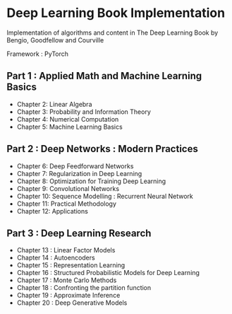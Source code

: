 # Deep Learning Book Implementation
Implementation of algorithms and content in The Deep Learning Book by Bengio, Goodfellow and Courville

Framework : PyTorch 

## Part 1 : Applied Math and Machine Learning Basics 
- Chapter 2: Linear Algebra 
- Chapter 3: Probability and Information Theory
- Chapter 4: Numerical Computation
- Chapter 5: Machine Learning Basics 

## Part 2 : Deep Networks : Modern Practices
- Chapter 6: Deep Feedforward Networks
- Chapter 7: Regularization in Deep Learning 
- Chapter 8: Optimization for Training Deep Learning 
- Chapter 9: Convolutional Networks
- Chapter 10: Sequence Modelling : Recurrent Neural Network 
- Chapter 11: Practical Methodology
- Chapter 12: Applications 

## Part 3 : Deep Learning Research 
- Chapter 13 : Linear Factor Models 
- Chapter 14 : Autoencoders 
- Chapter 15 : Representation Learning 
- Chapter 16 : Structured Probabilistic Models for Deep Learning 
- Chapter 17 : Monte Carlo Methods 
- Chapter 18 : Confronting the partition function 
- Chapter 19 : Approximate Inference 
- Chapter 20 : Deep Generative Models

